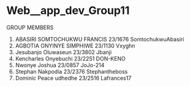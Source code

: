 # Web__app_dev_Group11


GROUP MEMBERS


1. ABASIRI SOMTOCHUKWU FRANCIS 23/1676  SomtochukwuAbasiri
2. AGBOTIA ONYINYE SIMPHIWE 23/1130 Vxyghn
3. Jesubanjo Oluwaseun 23/3802  Jbanji
4. Kencharles Onyebuchi 23/2251  DON-KENO
5. Nwonye Joshua 23/0857  JoJo-214
6. Stephan Nakpodia 23/2376  Stephantheboss
7. Dominic Peace udhedhe 23/2516  Lafrances17
